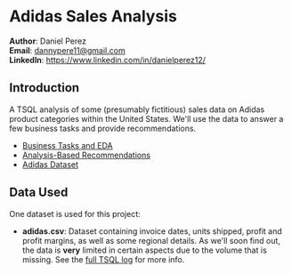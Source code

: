 # Adidas Sales Analysis

__Author__: Daniel Perez <br />
__Email__: dannypere11@gmail.com <br />
__LinkedIn__: https://www.linkedin.com/in/danielperez12/ <br />

## Introduction
A TSQL analysis of some (presumably fictitious) sales data on Adidas product categories within the United States. We'll use the data to answer a few business tasks and provide recommendations.

* [Business Tasks and EDA](https://github.com/danny814/Adidas-Sales-Analysis/blob/main/adidas_business_tasks_and_eda.md)
* [Analysis-Based Recommendations](https://github.com/danny814/Adidas-Sales-Analysis/blob/main/adidas_recs.md)
* [Adidas Dataset](https://www.kaggle.com/datasets/heemalichaudhari/adidas-sales-dataset)

## Data Used
One dataset is used for this project:
* __adidas.csv__: Dataset containing invoice dates, units shipped, profit and profit margins, as well as some regional details. As we'll soon find out, the data is __very__ limited in certain aspects due to the volume that is missing. See the [full TSQL log](https://github.com/danny814/Adidas-Sales-Analysis/blob/main/proj_04_13.sql) for more info.
